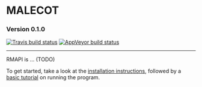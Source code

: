 # MALECOT
### Version 0.1.0
[![Travis build status](https://travis-ci.org/mrc-ide/RMAPI.svg?branch=master)](https://travis-ci.org/mrc-ide/RMAPI)
[![AppVeyor build status](https://ci.appveyor.com/api/projects/status/github/mrc-ide/RMAPI?branch=master&svg=true)](https://ci.appveyor.com/project/mrc-ide/RMAPI)

--------------------------------------------------------------------------------------------------------------------------------

RMAPI is ... (TODO)

To get started, take a look at the [installation instructions](todo), followed by a [basic tutorial](todo) on running the program.

